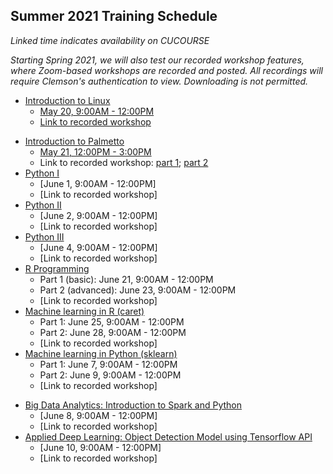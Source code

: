 ## Summer 2021 Training Schedule

*Linked time indicates availability on CUCOURSE*  

*Starting Spring 2021, we will also test our recorded workshop features, 
where Zoom-based workshops are recorded and posted. All recordings will 
require Clemson's authentication to view. Downloading is not permitted.*

- [Introduction to Linux](workshop.md#introduction-to-linux)  
    - [May 20, 9:00AM - 12:00PM](https://cucourse.app.clemson.edu/it-training/sessions.php)
    - [Link to recorded workshop](https://clemson.zoom.us/rec/share/585fj0o-oP5KcwjEZVmPZKhr_Cv3863cZfRUK0tmPlTufCye-GlGgqq-zutlr5Vv.QcwTZUgQb8Vet2bY?startTime=1621516230000)
<!---      - [January 12, 9:00AM - 12:00PM](https://clemson.zoom.us/rec/share/G0dgZqiMYzo_AYbGoA0TD3liLCZJ3IlWjBJXUj9a1Rl627fEBu12D4-0ZEuiLoci.ssdkbiEEIKG7dTrF) -->
- [Introduction to Palmetto](workshop.md#introduction-to-research-computing-on-palmetto-cluster)
    - [May 21, 12:00PM - 3:00PM](https://cucourse.app.clemson.edu/it-training/sessions.php)
    - Link to recorded workshop: [part 1](https://clemson.zoom.us/rec/share/2ZBy93ubEbwGCtzUMKBkatQjhlBWWA5Tga8unzEs52dL6iDRapmLHIFcIQh-MlTJ.D20ZUCu3xZZQDO2j?startTime=1621613640000); [part 2](https://clemson.zoom.us/rec/share/2ZBy93ubEbwGCtzUMKBkatQjhlBWWA5Tga8unzEs52dL6iDRapmLHIFcIQh-MlTJ.D20ZUCu3xZZQDO2j?startTime=1621621056000)
 - [Python I](workshop.md#introduction-to-programming-in-python)
    - [June 1, 9:00AM - 12:00PM]
    - [Link to recorded workshop]
- [Python II](workshop.md#introduction-to-programming-in-python)
    - [June 2, 9:00AM - 12:00PM]
    - [Link to recorded workshop]
- [Python III](workshop.md#introduction-to-programming-in-python)
    - [June 4, 9:00AM - 12:00PM]
    - [Link to recorded workshop]
- [R Programming](workshop.md#introduction-to-data-science-using-r)
    - Part 1 (basic): June 21, 9:00AM - 12:00PM
    - Part 2 (advanced): June 23, 9:00AM - 12:00PM
    - [Link to recorded workshop]
- [Machine learning in R (caret)](workshop.md#machine-learning-in-r)
    - Part 1: June 25, 9:00AM - 12:00PM
    - Part 2: June 28, 9:00AM - 12:00PM
    - [Link to recorded workshop]
- [Machine learning in Python (sklearn)](workshop.md#machine-learning-in-python)
    - Part 1: June 7, 9:00AM - 12:00PM
    - Part 2: June 9, 9:00AM - 12:00PM
    - [Link to recorded workshop]
<!-- - [Big Data Analytics: Introduction to Hadoop](workshop.md#introduction-to-hadoop-on-palmetto) -->
<!--    - [February 11, 5:00PM - 8:00PM](https://cucourse.app.clemson.edu/it-training/sessions.php) -->
<!--      - [Recording](https://clemson.zoom.us/rec/share/O51tHIAY4Nghx4OTHE1yBZ890aIfQXTljipx0d2wpFM1GrN-4JfuNTBG_yMBgAHQ.AIuaKFMq09oE7ENj) -->
<!--    - [March 18, 5:00PM - 8:00PM](https://cucourse.app.clemson.edu/it-training/sessions.php) -->
<!--    - [Link to recorded workshop]() -->
- [Big Data Analytics: Introduction to Spark and Python](workshop.md#introduction-to-big-data-analytics-using-sparkpython)
    - [June 8, 9:00AM - 12:00PM]
    - [Link to recorded workshop]
- [Applied Deep Learning: Object Detection Model using Tensorflow API](workshop.md#introduction-to-applied-deep-learning-object-detection-model-using-tensorflow-api)
    - [June 10, 9:00AM - 12:00PM]
    - [Link to recorded workshop]

